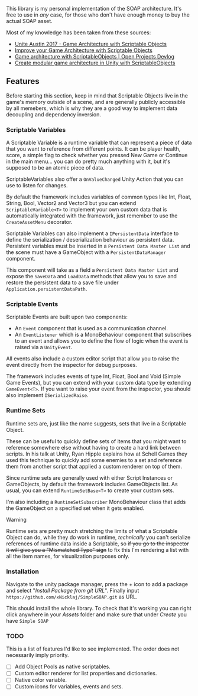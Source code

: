 This library is my personal implementation of the SOAP architecture.
It's free to use in *any* case, for those who don't have enough money to buy the actual SOAP asset.

Most of my knowledge has been taken from these sources:
- [Unite Austin 2017 - Game Architecture with Scriptable Objects](https://youtu.be/raQ3iHhE_Kk)
- [Improve your Game Architecture with Scriptable Objects](https://youtu.be/bO8WOHCxPq8)
- [Game architecture with ScriptableObjects | Open Projects Devlog](https://youtu.be/WLDgtRNK2VE)
- [Create modular game architecture in Unity with ScriptableObjects](https://unity.com/resources/create-modular-game-architecture-with-scriptable-objects-ebook)


## Features
Before starting this section, keep in mind that Scriptable Objects live in the game's memory outside of a scene, and are generally publicly accessible by all memebers, which is why they are a good way to implement data decoupling and dependency inversion.
### Scriptable Variables
A Scriptable Variable is a runtime variable that can represent a piece of data that you want to reference from different points. It can be player health, score, a simple flag to check whether you pressed New Game or Continue in the main menu... you can do pretty much anything with it, but it's supposed to be an atomic piece of data.

ScriptableVariables also offer a `OnValueChanged` Unity Action that you can use to listen for changes.

By default the framework includes variables of common types like Int, Float, String, Bool, Vector2 and Vector3 but you can extend `ScriptableVariable<T>` to implement your own custom data that is automatically integrated with the framework, just remember to use the `CreateAssetMenu` decorator.

Scriptable Variables can also implement a `IPersistentData` interface to define the serialization / deserialization behaviour as persistent data. Persistent variables must be inserted in a `Persistent Data Master List` and the scene must have a GameObject with a `PersistentDataManager` component.

This component will take as a field a `Persistent Data Master List` and expose the `SaveData` and `LoadData` methods that allow you to save and restore the persistent data to a save file under `Application.persistentDataPath`.

### Scriptable Events
Scriptable Events are built upon two components:
- An `Event` component that is used as a communication channel.
- An `EventListener` which is a MonoBehaviour component that subscribes to an event and allows you to define the flow of logic when the event is raised via a `UnityEvent`.

All events also include a custom editor script that allow you to raise the event directly from the inspector for debug purposes.

The framework includes events of type Int, Float, Bool and Void (Simple Game Events), but you can extend with your custom data type by extending `GameEvent<T>`.
If you want to raise your event from the inspector, you should also implement `ISerializedRaise`.

### Runtime Sets
Runtime sets are, just like the name suggests, sets that live in a Scriptable Object. 

These can be useful to quickly define sets of items that you might want to reference somewhere else without having to create a hard link between scripts.
In his talk at Unity, Ryan Hipple explains how at Schell Games they used this technique to quickly add some enemies to a set and reference them from another script that applied a custom renderer on top of them.

Since runtime sets are generally used with either Script Instances or GameObjects, by default the framework includes GameObjects list. As usual, you can extend `RuntimeSetBase<T>` to create your custom sets.

I'm also including a `RuntimeSetSubscriber` MonoBehaviour class that adds the GameObject on a specified set when it gets enabled.

>[!warning]
>Runtime sets are pretty much stretching the limits of what a Scriptable Object can do, while they do work in runtime, *technically* you can't serialize references of runtime data inside a Scriptable, so ~~if you go to the inspector it will give you a "Mismatched Type" sign~~ to fix this I'm rendering a list with all the item names, for visualization purposes only.

### Installation
Navigate to the unity package manager, press the + icon to add a package and select "*Install Package from git URL*". Finally input `https://github.com/xNicklaj/SimpleSOAP.git` as URL.

This should install the whole library. To check that it's working you can right click anywhere in your *Assets* folder and make sure that under *Create* you have `Simple SOAP`

### TODO
This is a list of features I'd like to see implemented. The order does not necessarily imply priority.

- [ ] Add Object Pools as native scriptables.
- [ ] Custom editor renderer for list properties and dictionaries.
- [ ] Native color variable.
- [ ] Custom icons for variables, events and sets.